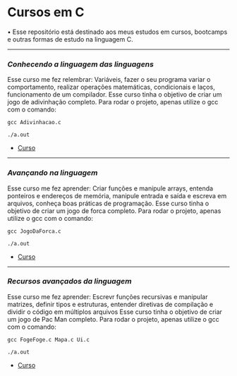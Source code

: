 # Cursos em C

• Esse repositório está destinado aos meus estudos em cursos, bootcamps e outras formas de estudo na linguagem C.

-----------------------------------------------------------------------------------------------------------
### _*Conhecendo a linguagem das linguagens*_
   Esse curso me fez relembrar: Variáveis, fazer o seu programa variar o comportamento, realizar operações matemáticas, condicionais e laços, funcionamento de um compilador.
   Esse curso tinha o objetivo de criar um jogo de adivinhação completo. Para rodar o projeto, apenas utilize o gcc com o comando:
   
```
gcc Adivinhacao.c
```
```
./a.out
```
- [Curso](https://cursos.alura.com.br/course/introducao-a-programacao-com-c-parte-1)
-----------------------------------------------------------------------------------------------------------
### _*Avançando na linguagem*_
  
  Esse curso me fez aprender: Criar funções e manipule arrays, entenda ponteiros e endereços de memória, manipule entrada e saída e escreva em arquivos, conheça boas práticas de programação.
  Esse curso tinha o objetivo de criar um jogo de forca completo. Para rodar o projeto, apenas utilize o gcc com o comando:
  
```
gcc JogoDaForca.c
```
```
./a.out
```
- [Curso](https://cursos.alura.com.br/course/introducao-a-programacao-com-c-parte-2)
-----------------------------------------------------------------------------------------------------------
### _*Recursos avançados da linguagem*_
  
  Esse curso me fez aprender: Escrevr funções recursivas e manipular matrizes, definir tipos e estruturas, entender diretivas de compilação e dividir o código em múltiplos arquivos
  Esse curso tinha o objetivo de criar um jogo de Pac Man completo. Para rodar o projeto, apenas utilize o gcc com o comando:
```
gcc FogeFoge.c Mapa.c Ui.c
```
```
./a.out
```
- [Curso](https://cursos.alura.com.br/course/introducao-a-programacao-com-c-parte-3)

